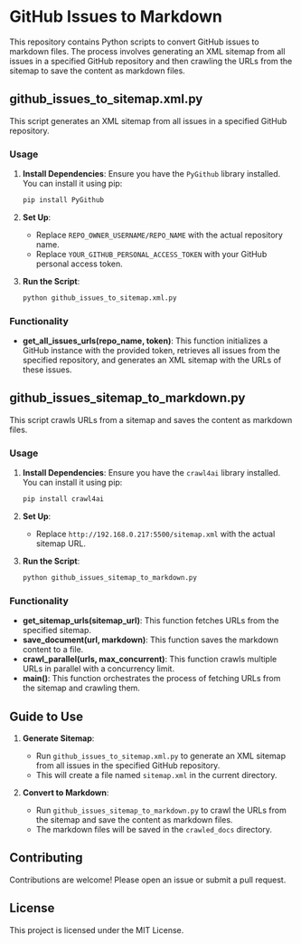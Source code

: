 # GitHub Issues to Markdown

This repository contains Python scripts to convert GitHub issues to markdown files. The process involves generating an XML sitemap from all issues in a specified GitHub repository and then crawling the URLs from the sitemap to save the content as markdown files.

## github_issues_to_sitemap.xml.py

This script generates an XML sitemap from all issues in a specified GitHub repository.

### Usage

1. **Install Dependencies**:
   Ensure you have the `PyGithub` library installed. You can install it using pip:
   ```sh
   pip install PyGithub
   ```

2. **Set Up**:
   - Replace `REPO_OWNER_USERNAME/REPO_NAME` with the actual repository name.
   - Replace `YOUR_GITHUB_PERSONAL_ACCESS_TOKEN` with your GitHub personal access token.

3. **Run the Script**:
   ```sh
   python github_issues_to_sitemap.xml.py
   ```

### Functionality

- **get_all_issues_urls(repo_name, token)**: This function initializes a GitHub instance with the provided token, retrieves all issues from the specified repository, and generates an XML sitemap with the URLs of these issues.

## github_issues_sitemap_to_markdown.py

This script crawls URLs from a sitemap and saves the content as markdown files.

### Usage

1. **Install Dependencies**:
   Ensure you have the `crawl4ai` library installed. You can install it using pip:
   ```sh
   pip install crawl4ai
   ```

2. **Set Up**:
   - Replace `http://192.168.0.217:5500/sitemap.xml` with the actual sitemap URL.

3. **Run the Script**:
   ```sh
   python github_issues_sitemap_to_markdown.py
   ```

### Functionality

- **get_sitemap_urls(sitemap_url)**: This function fetches URLs from the specified sitemap.
- **save_document(url, markdown)**: This function saves the markdown content to a file.
- **crawl_parallel(urls, max_concurrent)**: This function crawls multiple URLs in parallel with a concurrency limit.
- **main()**: This function orchestrates the process of fetching URLs from the sitemap and crawling them.

## Guide to Use

1. **Generate Sitemap**:
   - Run `github_issues_to_sitemap.xml.py` to generate an XML sitemap from all issues in the specified GitHub repository.
   - This will create a file named `sitemap.xml` in the current directory.

2. **Convert to Markdown**:
   - Run `github_issues_sitemap_to_markdown.py` to crawl the URLs from the sitemap and save the content as markdown files.
   - The markdown files will be saved in the `crawled_docs` directory.

## Contributing

Contributions are welcome! Please open an issue or submit a pull request.

## License

This project is licensed under the MIT License.
